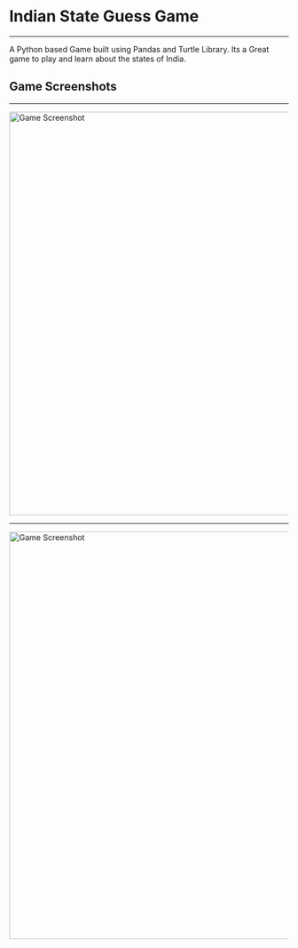 # **Indian State Guess Game**
<hr>
A Python based Game built using Pandas and Turtle Library.
Its a Great game to play and learn about the states of India.

## Game Screenshots
<hr>
<img width="727" alt="Game Screenshot" src="https://github.com/user-attachments/assets/322a8893-3e8a-4a28-8703-1685e78d7b19">
<hr>

<img width="734" alt="Game Screenshot" src="https://github.com/user-attachments/assets/f59ecbad-cdfa-4b5e-af18-6b8206326806">

